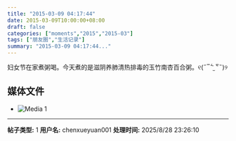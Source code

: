 ```yaml
---
title: "2015-03-09 04:17:44"
date: 2015-03-09T10:00:00+08:00
draft: false
categories: ["moments","2015","2015-03"]
tags: ["朋友圈","生活记录"]
summary: "2015-03-09 04:17:44..."
---
```


妇女节在家煮粥喝。今天煮的是滋阴养肺清热排毒的玉竹南杏百合粥。୧(˶‾᷄ ⁻̫ ‾᷅˵)୨

## 媒体文件

- ![Media 1](/Moments/photos/2015-03-09/201503090417440.jpg)

---

**帖子类型:** 1
**用户名:** chenxueyuan001
**处理时间:** 2025/8/28 23:26:10